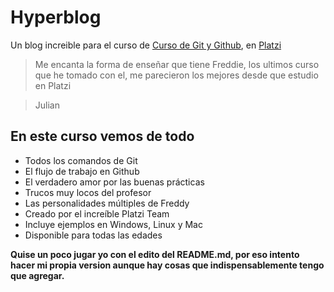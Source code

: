 # Hyperblog 

Un blog increible para el curso de [Curso de Git y Github](https://platzi.com/cursos/git-github/), en [Platzi](https://platzi.com/)

> Me encanta la forma de enseñar que tiene Freddie, los ultimos curso que he tomado con el, me parecieron los mejores desde que estudio en Platzi

> Julian

## En este curso vemos de todo
* Todos los comandos de Git
* El flujo de trabajo en Github
* El verdadero amor por las buenas prácticas
* Trucos muy locos del profesor
* Las personalidades múltiples de Freddy
* Creado por el increíble Platzi Team
* Incluye ejemplos en Windows, Linux y Mac
* Disponible para todas las edades

**Quise un poco jugar yo con el edito del README.md, por eso intento hacer mi propia version aunque hay cosas que indispensablemente tengo que agregar.**
